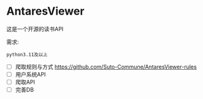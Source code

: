 # AntaresViewer
这是一个开源的读书API

需求:
```
python3.11及以上
```
- [ ] 爬取规则与方式 https://github.com/Suto-Commune/AntaresViewer-rules
- [ ] 用户系统API
- [ ] 爬取API
- [ ] 完善DB
